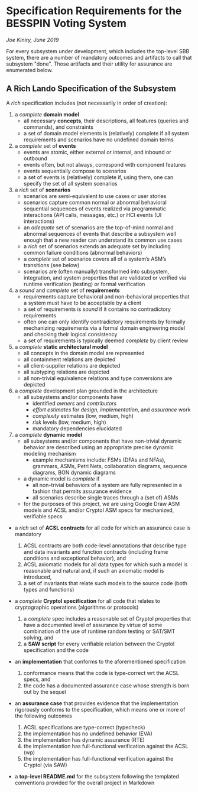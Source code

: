 ﻿# Specification Requirements for the BESSPIN Voting System

*Joe Kiniry, June 2019*

For every subsystem under development, which includes the top-level
SBB system, there are a number of mandatory outcomes and artifacts to
call that subsystem "done".  Those artifacts and their utility for
assurance are enumerated below.

## A Rich Lando Specification of the Subsystem

A *rich* specification includes (not necessarily in order of creation):
  1. a *complete* **domain model**
     * all necessary **concepts**, their descriptions, all features
       (queries and commands), and constraints
     * a set of domain model elements is (relatively) complete if all
       system requirements and scenarios have no undefined domain
       terms
  2. a *complete* set of **events**
      * events are atomic, either external or internal, and inbound or
        outbound
      * events often, but not always, correspond with component features
      * events sequentially compose to scenarios
      * a set of events is (relatively) complete if, using them, one
        can specify the set of all system scenarios
  3. a *rich* set of **scenarios**
      * scenarios are semi-equivalent to use cases or user stories
      * scenarios capture common normal or abnormal behavioral
        sequential sequences of events realized via programmatic
        interactions (API calls, messages, etc.) or HCI events (UI
        interactions)
      * an *adequate* set of scenarios are the top-of-mind normal and
        abnormal sequences of events that describe a subsystem well
        enough that a new reader can understand its common use cases
      * a *rich* set of scenarios extends an adequate set by including
        common failure conditions (abnormal behaviors)
      * a *complete* set of scenarios covers all of a system’s ASM’s
        transitions (see below)
      * scenarios are (often manually) transformed into subsystem,
        integration, and system properties that are validated or
        verified via runtime verification (testing) or formal
        verification
  4. a *sound* and *complete* set of **requirements**
      * requirements capture behavioral and non-behavioral properties
        that a system must have to be acceptable by a client
      * a set of requirements is *sound* if it contains no
        contradictory requirements
      * often one can only identify contradictory requirements by
        formally mechanizing requirements via a formal domain
        engineering model and checking their logical consistency
      * a set of requirements is typically deemed *complete* by client
        review
  5. a *complete* **static architectural model**
      * all concepts in the domain model are represented
      * all containment relations are depicted
      * all client-supplier relations are depicted
      * all subtyping relations are depicted
      * all non-trivial equivalence relations and type conversions are
        depicted
  6. a *complete* development plan grounded in the architecture
      * all subsystems and/or components have
         * identified *owners* and *contributors*
         * *effort estimates* for *design*, *implementation*, and
            *assurance* work
         * *complexity* estimates (low, medium, high)
         * *risk* levels (low, medium, high)
         * mandatory dependencies elucidated
  7. a *complete* **dynamic model**
      * all subsystems and/or components that have non-trivial dynamic
        behavior are described using an appropriate precise dynamic
        modeling mechanism
         * example mechanisms include: FSMs (DFAs and NFAs), grammars,
           ASMs, Petri Nets, collaboration diagrams, sequence
           diagrams, BON dynamic diagrams
      * a dynamic model is *complete* if
         * all non-trivial behaviors of a system are fully represented
           in a fashion that permits assurance evidence
         * all scenarios describe single traces through a (set of) ASMs
      * for the purposes of this project, we are using Google Draw ASM
        models and ACSL and/or Cryptol ASM specs for mechanized,
        verifiable specs

* a *rich* set of **ACSL contracts** for all code for which an
  assurance case is mandatory

  1. ACSL contracts are both code-level annotations that describe type
     and data invariants and function contracts (including frame
     conditions and exceptional behavior), and
  2. ACSL axiomatic models for all data types for which such a model is
     reasonable and natural and, if such an axiomatic model is
     introduced,
  3. a set of invariants that relate such models to the source code
     (both types and functions)

* a *complete* **Cryptol specification** for all code that relates to
  cryptographic operations (algorithms or protocols)

  1. a *complete* spec includes a reasonable set of Cryptol properties
     that have a documented level of assurance by virtue of some
     combination of the use of runtime random testing or SAT/SMT
     solving, and
  2. a **SAW script** for every verifiable relation between the Cryptol
     specification and the code

* an **implementation** that conforms to the aforementioned specification
  1. conformance means that the code is type-correct wrt the ACSL specs, and
  2. the code has a documented assurance case whose strength is born
     out by the sequel
  
* an **assurance case** that provides evidence that the implementation
  rigorously conforms to the specification, which means one or more of
  the following outcomes

  1. ACSL specifications are type-correct (typecheck)
  2. the implementation has no undefined behavior (EVA)
  3. the implementation has dynamic assurance (RTE)
  4. the implementation has full-functional verification against the
     ACSL (wp)
  5. the implementation has full-functional verification against the
  Cryptol (via SAW)

* a **top-level README.md** for the subsystem following the templated
  conventions provided for the overall project in Markdown

